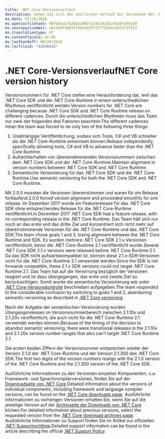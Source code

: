 ```yaml
---
title: .NET Core-Versionsverlauf
description: Sehen Sie sich den zeitlichen Verlauf der Versionen der .NET Core-Runtime, des .NET Core SDK, des C#-Compilers und des VB.NET-Compilers an.
ms.date: 07/26/2018
ms.openlocfilehash: 90fd4ba57620a3a005f2148c0335a76a6fa54a30
ms.sourcegitcommit: e614e0f3b031293e4107f37f752be43652f3f253
ms.translationtype: HT
ms.contentlocale: de-DE
ms.lasthandoff: 08/26/2018
ms.locfileid: "42936632"
---
```

# <a name="net-core-version-history"></a><span data-ttu-id="9188c-103">.NET Core-Versionsverlauf</span><span class="sxs-lookup"><span data-stu-id="9188c-103">NET Core version history</span></span>

<span data-ttu-id="9188c-104">Versionsnummern für .NET Core stellen eine Herausforderung dar, weil das .NET Core SDK und die .NET Core-Runtime in einem unterschiedlichen Rhythmus veröffentlicht werden.</span><span class="sxs-lookup"><span data-stu-id="9188c-104">Version numbers for .NET Core are challenging because .NET Core SDK and .NET Core Runtime release on different cadences.</span></span> <span data-ttu-id="9188c-105">Durch die unterschiedlichen Rhythmen muss das Team nur zwei der folgenden drei Faktoren beachten:</span><span class="sxs-lookup"><span data-stu-id="9188c-105">The different cadences mean the team was forced to do only two of the following three things:</span></span>

1. <span data-ttu-id="9188c-106">Unabhängige Veröffentlichung, sodass sich Tools, C# und VB schneller als die .NET Core-Runtime entwickeln können.</span><span class="sxs-lookup"><span data-stu-id="9188c-106">Release independently, specifically allowing tools, C# and VB to advance faster than the .NET Core Runtime.</span></span>
2. <span data-ttu-id="9188c-107">Aufrechterhalten von übereinstimmenden Versionsnummern zwischen dem .NET Core SDK und der .NET Core-Runtime.</span><span class="sxs-lookup"><span data-stu-id="9188c-107">Maintain alignment in version numbers between .NET Core SDK and .NET Core Runtime.</span></span>
3. <span data-ttu-id="9188c-108">Semantische Versionierung für das .NET Core SDK und die .NET Core-Runtime.</span><span class="sxs-lookup"><span data-stu-id="9188c-108">Use semantic versioning for both the .NET Core SDK and .NET Core Runtime.</span></span>

<span data-ttu-id="9188c-109">Mit 2.0.0 mussten die Versionen übereinstimmen und waren für ein Release fortlaufend.</span><span class="sxs-lookup"><span data-stu-id="9188c-109">2.0.0 forced version alignment and proceeded smoothly for one release.</span></span> <span data-ttu-id="9188c-110">Im Dezember 2017 wurde ein Featurerelease für das .NET Core SDK ohne entsprechendes Release für die .NET Core-Runtime veröffentlicht.</span><span class="sxs-lookup"><span data-stu-id="9188c-110">In December 2017 .NET Core SDK had a feature release, with no corresponding release in the .NET Core Runtime.</span></span> <span data-ttu-id="9188c-111">Das Team hält sich nur noch an das erste und das dritte Ziel und konzentriert sich nicht mehr auf übereinstimmende Versionen für die .NET Core-Runtime und das .NET Core SDK.</span><span class="sxs-lookup"><span data-stu-id="9188c-111">The team chose goals 1 and 3, losing alignment between the .NET Core Runtime and SDK.</span></span> <span data-ttu-id="9188c-112">Es wurden mehrere .NET Core SDK 2.1.x-Versionen veröffentlicht, bevor die .NET Core-Runtime 2.1 veröffentlicht wurde.</span><span class="sxs-lookup"><span data-stu-id="9188c-112">Several .NET Core SDK 2.1.x versions were released before .NET Core Runtime 2.1.</span></span> <span data-ttu-id="9188c-113">Da das SDK nicht aufwärtskompatibel ist, können diese 2.1.x-SDK-Versionen nicht für die .NET Core-Runtime 2.1 verwendet werden.</span><span class="sxs-lookup"><span data-stu-id="9188c-113">Since the SDK is not forwards compatible, these 2.1.x SDK versions could not target .NET Core Runtime 2.1.</span></span> <span data-ttu-id="9188c-114">Das Team hat auf die Verwirrung bezüglich der Versionen reagiert und ist dazu übergegangen, das erste und zweite Ziel zu berücksichtigen. Somit wurde die semantische Versionierung wie unter [.NET Core-Versionskontrolle](index.md#versioning-details) beschrieben aufgegeben.</span><span class="sxs-lookup"><span data-stu-id="9188c-114">The team responded to the considerable confusion by switching to goals 1 and 2, abandoning semantic versioning as described in [.NET Core versioning](index.md#versioning-details).</span></span>

<span data-ttu-id="9188c-115">Nach der Aufgabe der semantischen Versionierung wurden Übergangsreleases im Versionsnummerbereich zwischen 2.1.10x und 2.1.20x veröffentlicht, die auch nicht für die .NET Core-Runtime 2.1 verwendet werden können.</span><span class="sxs-lookup"><span data-stu-id="9188c-115">Because of the timing of the decision to abandon semantic versioning, there were transitional releases in the 2.1.10x and 2.1.20x version number ranges that also can't target .NET Core Runtime 2.1.</span></span>

<span data-ttu-id="9188c-116">Die ersten beiden Ziffern der Versionsnummer entsprechen wieder der Version 2.1.0 der .NET Core-Runtime und der Version 2.1.300 des .NET Core SDK.</span><span class="sxs-lookup"><span data-stu-id="9188c-116">The first two digits of the version numbers realign with the 2.1.0 version of the .NET Core Runtime and the 2.1.300 version of the .NET Core SDK.</span></span>

<span data-ttu-id="9188c-117">Ausführliche Informationen zu den Versionen einzelner Komponenten, u.a. Framework- und Sprachcompilerversionen, finden Sie auf der [Downloadseite von .NET Core](https://www.microsoft.com/net/download/dotnet-core/current).</span><span class="sxs-lookup"><span data-stu-id="9188c-117">Detailed information about the versions of individual components, including framework and language compiler versions, can be found on the [.NET Core downloads page](https://www.microsoft.com/net/download/dotnet-core/current).</span></span> <span data-ttu-id="9188c-118">Ausführliche Informationen zu vorherigen Versionen erhalten Sie, wenn Sie auf die jeweilige Version auf der [Archivseite der Downloads von .NET Core](https://www.microsoft.com/net/download/archives) klicken.</span><span class="sxs-lookup"><span data-stu-id="9188c-118">For detailed information about previous versions, select the requested version from the [.NET Core download archives page](https://www.microsoft.com/net/download/archives).</span></span> <span data-ttu-id="9188c-119">Ausführliche Informationen zu Support finden Sie im Artikel zur offiziellen [.NET-Supportrichtlinie](https://www.microsoft.com/net/Support/Policy).</span><span class="sxs-lookup"><span data-stu-id="9188c-119">Detailed support information can be found in the article describing the official [.NET Support Policy](https://www.microsoft.com/net/Support/Policy).</span></span>